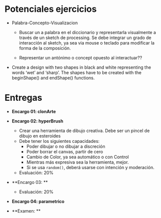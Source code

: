 # Potenciales ejercicios

- Palabra-Concepto-Visualizacion
	- Buscar un a palabra en el diccionario y representarla visualmente a través de un sketch de processing. Se debe integrar un grado de interacción al sketch, ya sea via mouse o teclado para modificar la forma de la composición.

	- Representar un antónimo o concept opuesto al interactuar??

- Create a design with two shapes in black and white representing the words ‘wet’ and ‘sharp’. The shapes have to be created with the beginShape() and endShape() functions.

# Entregas

* **Encargo 01: clonArte**

* **Encargo 02: hyperBrush**
	* Crear una herramienta de dibujo creativa. Debe ser un pincel de dibujo en esteroides
	* Debe tener los siguientes capacidades:
		* Poder dibujar o no dibujar a discreción
		* Poder borrar el canvas, partir de cero
		* Cambio de Color, ya sea automático o con Control
		* Mientras más expresiva sea la herramienta, mejor.
		* Si se usa `random()`, deberá usarse con intención y moderación.
	* Evaluación: 20%


* **Encargo 03: **
	* Evaluación: 20%


* **Encargo 04: parametrico**



* **Examen: **
